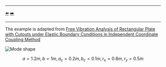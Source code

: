 ***
[⬅️](../016/README.md "Previous example")
[➡️](../018/README.md "Next example")
***

The example is adapted from [Free Vibration Analysis of Rectangular Plate with Cutouts under Elastic Boundary Conditions in Independent Coordinate Coupling Method](https://doi.org/10.32604/cmes.2022.021340)

![Mode shape](mode_06.gif)

$$a=1.2 m, b = 1 m, a_c = 0.2 m, b_c = 0.1 m, r_x=0.8 m, r_y =0.5 m $$
